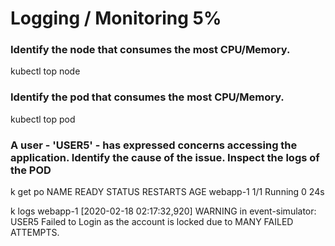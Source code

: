 # Logging / Monitoring 5%

### Identify the node that consumes the most CPU/Memory.

kubectl top node

### Identify the pod that consumes the most CPU/Memory.

kubectl top pod


### A user - 'USER5' - has expressed concerns accessing the application. Identify the cause of the issue. Inspect the logs of the POD

k get po
NAME       READY   STATUS    RESTARTS   AGE
webapp-1   1/1     Running   0          24s

k logs webapp-1
[2020-02-18 02:17:32,920] WARNING in event-simulator: USER5 Failed to Login as the account is locked due to MANY FAILED ATTEMPTS.
